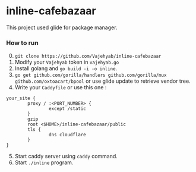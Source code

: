 # inline-cafebazaar

This project used glide for package manager.

### How to run

0. `git clone https://github.com/Vajehyab/inline-cafebazaar`
1. Modify your `Vajehyab` token in `vajehyab.go`
2. Install golang and `go build -i -o inline`.
3. `go get github.com/gorilla/handlers github.com/gorilla/mux github.com/oxtoacart/bpool` or use glide update to retrieve vendor tree.
4. Write your `Caddyfile` or use this one :

```
your_site {
        proxy / :<PORT_NUMBER> {
                except /static
        }
        gzip
        root <$HOME>/inline-cafebazaar/public
        tls {
                dns cloudflare
        }
}
```

5. Start caddy server using `caddy` command.
6. Start `./inline` program.
